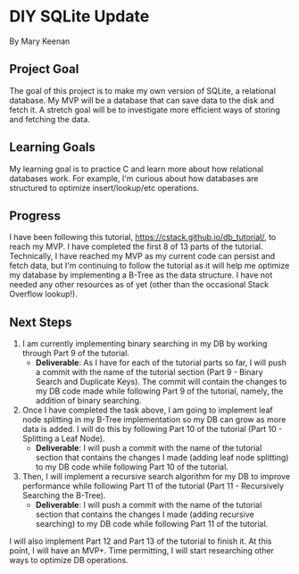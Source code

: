# DIY SQLite Update
By Mary Keenan

## Project Goal
The goal of this project is to make my own version of SQLite, a relational database. My MVP will be a database that can save data to the disk and fetch it. A stretch goal will be to investigate more efficient ways of storing and fetching the data.

## Learning Goals
My learning goal is to practice C and learn more about how relational databases work. For example, I'm curious about how databases are structured to optimize insert/lookup/etc operations.

## Progress
I have been following this tutorial, https://cstack.github.io/db_tutorial/, to reach my MVP. I have completed the first 8 of 13 parts of the tutorial. Technically, I have reached my MVP as my current code can persist and fetch data, but I'm continuing to follow the tutorial as it will help me optimize my database by implementing a B-Tree as the data structure. I have not needed any other resources as of yet (other than the occasional Stack Overflow lookup!).

## Next Steps
1. I am currently implementing binary searching in my DB by working through Part 9 of the tutorial.
   - **Deliverable**: As I have for each of the tutorial parts so far, I will push a commit with the name of the tutorial section (Part 9 - Binary Search and Duplicate Keys). The commit will contain the changes to my DB code made while following Part 9 of the tutorial, namely, the addition of binary searching.
2. Once I have completed the task above, I am going to implement leaf node splitting in my B-Tree implementation so my DB can grow as more data is added. I will do this by following Part 10 of the tutorial (Part 10 - Splitting a Leaf Node).
   - **Deliverable**: I will push a commit with the name of the tutorial section that contains the changes I made (adding leaf node splitting) to my DB code while following Part 10 of the tutorial. 
3. Then, I will implement a recursive search algorithm for my DB to improve performance while following Part 11 of the tutorial (Part 11 - Recursively Searching the B-Tree).
   - **Deliverable**: I will push a commit with the name of the tutorial section that contains the changes I made (adding recursive searching) to my DB code while following Part 11 of the tutorial. 

I will also implement Part 12 and Part 13 of the tutorial to finish it. At this point, I will have an MVP+. Time permitting, I will start researching other ways to optimize DB operations.
